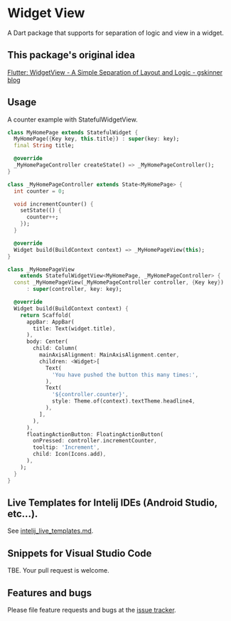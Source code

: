 # Widget View

A Dart package that supports for separation of logic and view in a widget.

## This package's original idea

[Flutter: WidgetView - A Simple Separation of Layout and Logic - gskinner blog](https://blog.gskinner.com/archives/2020/02/flutter-widgetview-a-simple-separation-of-layout-and-logic.html)

## Usage

A counter example with StatefulWidgetView.

```dart
class MyHomePage extends StatefulWidget {
  MyHomePage({Key key, this.title}) : super(key: key);
  final String title;

  @override
  _MyHomePageController createState() => _MyHomePageController();
}

class _MyHomePageController extends State<MyHomePage> {
  int counter = 0;

  void incrementCounter() {
    setState(() {
      counter++;
    });
  }

  @override
  Widget build(BuildContext context) => _MyHomePageView(this);
}

class _MyHomePageView
    extends StatefulWidgetView<MyHomePage, _MyHomePageController> {
  const _MyHomePageView(_MyHomePageController controller, {Key key})
      : super(controller, key: key);

  @override
  Widget build(BuildContext context) {
    return Scaffold(
      appBar: AppBar(
        title: Text(widget.title),
      ),
      body: Center(
        child: Column(
          mainAxisAlignment: MainAxisAlignment.center,
          children: <Widget>[
            Text(
              'You have pushed the button this many times:',
            ),
            Text(
              '${controller.counter}',
              style: Theme.of(context).textTheme.headline4,
            ),
          ],
        ),
      ),
      floatingActionButton: FloatingActionButton(
        onPressed: controller.incrementCounter,
        tooltip: 'Increment',
        child: Icon(Icons.add),
      ),
    );
  }
}
```

## Live Templates for Intelij IDEs (Android Studio, etc...).

See [intelij_live_templates.md](doc/intelij_live_templates.md).

## Snippets for Visual Studio Code

TBE. Your pull request is welcome.

## Features and bugs

Please file feature requests and bugs at the [issue tracker](https://github.com/polyflection/widget_view/issues).
